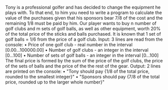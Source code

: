 Tony is a professional golfer and has decided to change the equipment he plays with. To that end, to him
you need to write a program to calculate the value of the purchases given that his
sponsors bear 7/8 of the cost and the remaining 1/8 must be paid by him.
Our player wants to buy n number of golf clubs and m sets of golf balls, as well as other equipment,
worth 20% of the total price of the sticks and balls purchased. It is known that 1 set of golf balls = 1/6
from the price of a golf club.
Input:
3 lines are read from the console:
• Price of one golf club - real number in the interval [0.00...100000.00]
• Number of golf clubs - an integer in the interval [0...100]
• Number of sets of golf balls - an integer in the interval [0...100]
The final price is formed by the sum of the price of the golf clubs, the price of the sets of balls and the price of the
the rest of the gear.
Output:
2 lines are printed on the console:
• "Tony should pay {1/8 of the total price, rounded to the smallest integer}"
• "Sponsors should pay {7/8 of the total price, rounded up to the larger whole number}"
